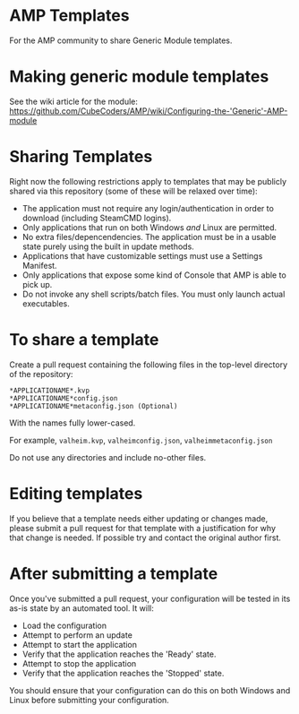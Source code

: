 # AMP Templates
For the AMP community to share Generic Module templates.

# Making generic module templates
See the wiki article for the module: https://github.com/CubeCoders/AMP/wiki/Configuring-the-'Generic'-AMP-module

# Sharing Templates
Right now the following restrictions apply to templates that may be publicly shared via this repository (some of these will be relaxed over time):

 - The application must not require any login/authentication in order to download (including SteamCMD logins).
 - Only applications that run on both Windows *and* Linux are permitted.
 - No extra files/depencendencies. The application must be in a usable state purely using the built in update methods.
 - Applications that have customizable settings must use a Settings Manifest.
 - Only applications that expose some kind of Console that AMP is able to pick up.
 - Do not invoke any shell scripts/batch files. You must only launch actual executables.
 
# To share a template

Create a pull request containing the following files in the top-level directory of the repository:

    *APPLICATIONAME*.kvp
    *APPLICATIONAME*config.json
    *APPLICATIONAME*metaconfig.json (Optional)

With the names fully lower-cased.

For example, `valheim.kvp`, `valheimconfig.json`, `valheimmetaconfig.json`

Do not use any directories and include no-other files.

# Editing templates

If you believe that a template needs either updating or changes made, please submit a pull request for that template with a justification for why that change is needed. If possible try and contact the original author first.

# After submitting a template

Once you've submitted a pull request, your configuration will be tested in its as-is state by an automated tool. It will:

- Load the configuration
- Attempt to perform an update
- Attempt to start the application
- Verify that the application reaches the 'Ready' state.
- Attempt to stop the application
- Verify that the application reaches the 'Stopped' state.

You should ensure that your configuration can do this on both Windows and Linux before submitting your configuration.
